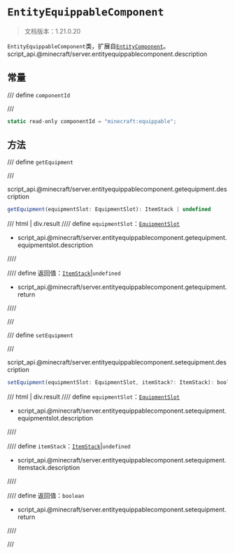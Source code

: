# `EntityEquippableComponent`

> 文档版本：1.21.0.20

`EntityEquippableComponent`类，扩展自[`EntityComponent`](./entitycomponent.md)。script_api.@minecraft/server.entityequippablecomponent.description

## 常量

/// define
`componentId`


///

```js
static read-only componentId = "minecraft:equippable";
```


## 方法

/// define
`getEquipment`


///

script_api.@minecraft/server.entityequippablecomponent.getequipment.description

```js
getEquipment(equipmentSlot: EquipmentSlot): ItemStack | undefined
```

/// html | div.result
//// define
`equipmentSlot`：[`EquipmentSlot`](./equipmentslot.md)

- script_api.@minecraft/server.entityequippablecomponent.getequipment.equipmentslot.description


////

//// define
返回值：[`ItemStack`](./itemstack.md)|`undefined`

- script_api.@minecraft/server.entityequippablecomponent.getequipment.return


////

///


/// define
`setEquipment`


///

script_api.@minecraft/server.entityequippablecomponent.setequipment.description

```js
setEquipment(equipmentSlot: EquipmentSlot, itemStack?: ItemStack): boolean
```

/// html | div.result
//// define
`equipmentSlot`：[`EquipmentSlot`](./equipmentslot.md)

- script_api.@minecraft/server.entityequippablecomponent.setequipment.equipmentslot.description


////

//// define
`itemStack`：[`ItemStack`](./itemstack.md)|`undefined`

- script_api.@minecraft/server.entityequippablecomponent.setequipment.itemstack.description


////

//// define
返回值：`boolean`

- script_api.@minecraft/server.entityequippablecomponent.setequipment.return


////

///

